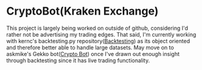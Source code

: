 # CryptoBot(Kraken Exchange)

This project is largely being worked on outside of github, considering I'd rather not be advertising my trading edges. That said, I'm currently working with kernc's backtesting.py repository([Backtesting](https://kernc.github.io/backtesting.py/)) as its object oriented and therefore better able to handle large datasets. May move on to askmike's Gekko bot([Crypto Bot](https://gekko.wizb.it/)) once I've drawn out enough insight through backtesting since it has live trading functionality.
